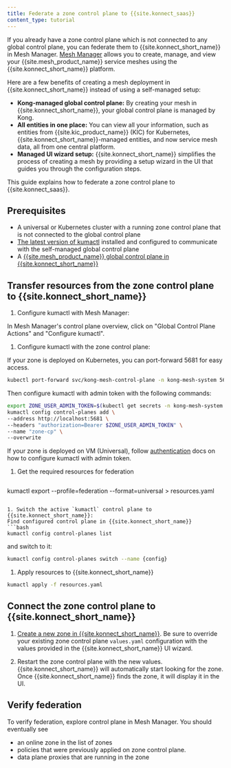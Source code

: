 ```yaml
---
title: Federate a zone control plane to {{site.konnect_saas}}
content_type: tutorial
---
```


If you already have a zone control plane which is not connected to any global control plane, you can federate them to {{site.konnect_short_name}} in Mesh Manager. [Mesh Manager](/konnect/mesh-manager/) allows you to create, manage, and view your {{site.mesh_product_name}} service meshes using the {{site.konnect_short_name}} platform.

Here are a few benefits of creating a mesh deployment in {{site.konnect_short_name}} instead of using a self-managed setup:

* **Kong-managed global control plane:** By creating your mesh in {{site.konnect_short_name}}, your global control plane is managed by Kong. 
* **All entities in one place:** You can view all your information, such as entities from {{site.kic_product_name}} (KIC) for Kubernetes, {{site.konnect_short_name}}-managed entities, and now service mesh data, all from one central platform. 
* **Managed UI wizard setup:** {{site.konnect_short_name}} simplifies the process of creating a mesh by providing a setup wizard in the UI that guides you through the configuration steps.

This guide explains how to federate a zone control plane to {{site.konnect_saas}}. 

## Prerequisites

* A universal or Kubernetes cluster with a running zone control plane that is not connected to the global control plane
* [The latest version of kumactl](/mesh/latest/production/install-kumactl/) installed and configured to communicate with the self-managed global control plane
* A [{{site.mesh_product_name}} global control plane in {{site.konnect_short_name}}](/konnect/mesh-manager/service-mesh/#create-a-zone-in-the-global-control-plane)

## Transfer resources from the zone control plane to {{site.konnect_short_name}}

1. Configure kumactl with Mesh Manager:

  In Mesh Manager's control plane overview, click on "Global Control Plane Actions" and "Configure kumactl".

1. Configure kumactl with the zone control plane:

  If your zone is deployed on Kubernetes, you can port-forward 5681 for easy access.
  ```bash
  kubectl port-forward svc/kong-mesh-control-plane -n kong-mesh-system 5681
  ```

  Then configure kumactl with admin token with the following commands:
  ```bash
  export ZONE_USER_ADMIN_TOKEN=$(kubectl get secrets -n kong-mesh-system admin-user-token -ojson | jq -r .data.value | base64 -d)
kumactl config control-planes add \
  --address http://localhost:5681 \
  --headers "authorization=Bearer $ZONE_USER_ADMIN_TOKEN" \
  --name "zone-cp" \
  --overwrite  
  ```

  If your zone is deployed on VM (Universal), follow [authentication](/mesh/latest/production/secure-deployment/api-server-auth/#admin-user-token) docs on how to configure kumactl with admin token.

1. Get the required resources for federation
   ```bash
  kumactl export --profile=federation --format=universal > resources.yaml
   ```

1. Switch the active `kumactl` control plane to {{site.konnect_short_name}}:
  Find configured control plane in {{site.konnect_short_name}}
  ```bash
  kumactl config control-planes list
  ```
  and switch to it:
  ```bash
  kumactl config control-planes switch --name {config}
  ```

1. Apply resources to  {{site.konnect_short_name}}
  ```bash
  kumactl apply -f resources.yaml
  ```

## Connect the zone control plane to {{site.konnect_short_name}}

1. [Create a new zone in {{site.konnect_short_name}}](/konnect/mesh-manager/service-mesh/#create-a-zone-in-the-global-control-plane). 
  Be sure to override your existing zone control plane `values.yaml` configuration with the values provided in the {{site.konnect_short_name}} UI wizard.

1. Restart the zone control plane with the new values. {{site.konnect_short_name}} will automatically start looking for the zone. Once {{site.konnect_short_name}} finds the zone, it will display it in the UI.

## Verify federation

To verify federation, explore control plane in Mesh Manager. You should eventually see
* an online zone in the list of zones
* policies that were previously applied on zone control plane.
* data plane proxies that are running in the zone
